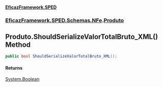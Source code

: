 #### [EficazFramework.SPED](EficazFrameworkSPED.md 'EficazFramework SPED')
### [EficazFramework.SPED.Schemas.NFe](EficazFramework.SPED.Schemas.NFe.md 'EficazFramework.SPED.Schemas.NFe').[Produto](EficazFramework.SPED.Schemas.NFe/Produto.md 'EficazFramework.SPED.Schemas.NFe.Produto')

## Produto.ShouldSerializeValorTotalBruto_XML() Method

```csharp
public bool ShouldSerializeValorTotalBruto_XML();
```

#### Returns
[System.Boolean](https://docs.microsoft.com/en-us/dotnet/api/System.Boolean 'System.Boolean')